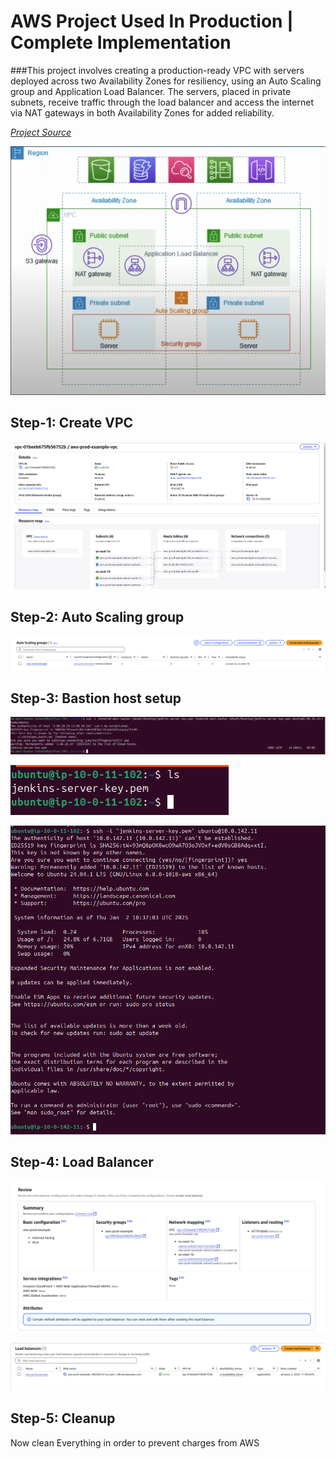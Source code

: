# AWS Project Used In Production | Complete Implementation
###This project involves creating a production-ready VPC with servers deployed across two Availability Zones for resiliency, using an Auto Scaling group and Application Load Balancer. The servers, placed in private subnets, receive traffic through the load balancer and access the internet via NAT gateways in both Availability Zones for added reliability.

[*Project Source*](https://www.youtube.com/watch?v=FZPTL_kNvXc&list=PLdpzxOOAlwvLNOxX0RfndiYSt1Le9azze&index=9)


![Architecture](images/AWS-Project-Used-In-Production.png)

## Step-1: Create VPC
![vpc](images/vpc.png)


## Step-2: Auto Scaling group
![Auto Scaling group](images/auto-scaling.png)

## Step-3: Bastion host setup 
![copying pem file](images/copying-pem-file.png)

![pemfile in bastion host](images/pem-file-in-bastionhost.png)

![connecting to private subnet](images/connection-to-private-ec2-from-bastion.png)

## Step-4: Load Balancer
![Load Balancer](images/load-balancer.png)

![Load Balancer Active](images/load-balancer-active.png)

## Step-5: Cleanup
Now clean Everything in order to prevent charges from AWS

